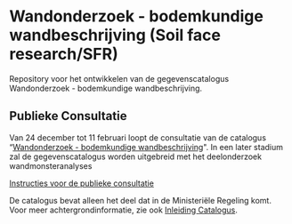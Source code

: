 # Wandonderzoek - bodemkundige wandbeschrijving (Soil face research/SFR)

Repository voor het ontwikkelen van de gegevenscatalogus Wandonderzoek - bodemkundige wandbeschrijving.

## Publieke Consultatie
Van 24 december tot 11 februari loopt de consultatie van de catalogus “[Wandonderzoek - bodemkundige wandbeschrijving][1]". 
In een later stadium zal de gegevenscatalogus worden uitgebreid met het deelonderzoek wandmonsteranalyses 

[Instructies voor de publieke consultatie][2]

De catalogus bevat alleen het deel dat in de Ministeriële Regeling komt. Voor meer achtergrondinformatie, zie ook [Inleiding Catalogus][3]. 

[1]: https://github.com/BROprogramma/SFR/blob/gh-pages/20181221%20Catalogus%20Bodemkundig%20Wandonderzoek.pdf
[2]: https://github.com/BROprogramma/SFR/blob/gh-pages/consultatie-instructie.md
[3]: https://github.com/BROprogramma/SFR/blob/gh-pages/201812211%20Wand%20inleiding.pdf


